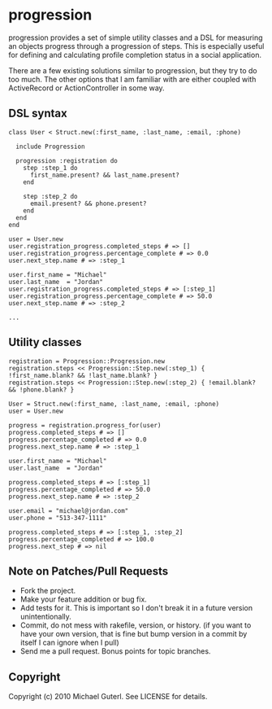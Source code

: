 # progression

progression provides a set of simple utility classes and a DSL for
measuring an objects progress through a progression of steps.  This is
especially useful for defining and calculating profile completion
status in a social application.

There are a few existing solutions similar to progression, but they
try to do too much.  The other options that I am familiar with are
either coupled with ActiveRecord or ActionController in some way.

## DSL syntax

    class User < Struct.new(:first_name, :last_name, :email, :phone)

      include Progression

      progression :registration do
        step :step_1 do
          first_name.present? && last_name.present?
        end

        step :step_2 do
          email.present? && phone.present?
        end
      end
    end

    user = User.new
    user.registration_progress.completed_steps # => []
    user.registration_progress.percentage_complete # => 0.0
    user.next_step.name # => :step_1

    user.first_name = "Michael"
    user.last_name  = "Jordan"
    user.registration_progress.completed_steps # => [:step_1]
    user.registration_progress.percentage_complete # => 50.0
    user.next_step.name # => :step_2

    ...


## Utility classes

    registration = Progression::Progression.new
    registration.steps << Progression::Step.new(:step_1) { !first_name.blank? && !last_name.blank? }
    registration.steps << Progression::Step.new(:step_2) { !email.blank? && !phone.blank? }

    User = Struct.new(:first_name, :last_name, :email, :phone)
    user = User.new

    progress = registration.progress_for(user)
    progress.completed_steps # => []
    progress.percentage_completed # => 0.0
    progress.next_step.name # => :step_1

    user.first_name = "Michael"
    user.last_name  = "Jordan"

    progress.completed_steps # => [:step_1]
    progress.percentage_completed # => 50.0
    progress.next_step.name # => :step_2

    user.email = "michael@jordan.com"
    user.phone = "513-347-1111"

    progress.completed_steps # => [:step_1, :step_2]
    progress.percentage_completed # => 100.0
    progress.next_step # => nil

## Note on Patches/Pull Requests

* Fork the project.
* Make your feature addition or bug fix.
* Add tests for it. This is important so I don't break it in a
  future version unintentionally.
* Commit, do not mess with rakefile, version, or history.
  (if you want to have your own version, that is fine but bump version in a commit by itself I can ignore when I pull)
* Send me a pull request. Bonus points for topic branches.

## Copyright

Copyright (c) 2010 Michael Guterl. See LICENSE for details.
